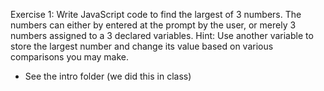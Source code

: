 Exercise 1:
Write JavaScript code to find the largest of 3 numbers. The numbers can either by entered at the
prompt by the user, or merely 3 numbers assigned to a 3 declared variables. Hint: Use another
variable to store the largest number and change its value based on various comparisons you may
make.

- See the intro folder (we did this in class)